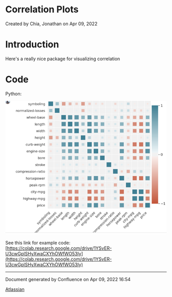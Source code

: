 Correlation Plots
==========================================

Created by Chia, Jonathan on Apr 09, 2022

# Introduction

Here's a really nice package for visualizing correlation

# Code

Python:

![](attachments/95650170/95650171.png)


See this link for example code: [https://colab.research.google.com/drive/1YSvER-U3cwGplSHyXwaCXYhOWfWO53Iy](https://colab.research.google.com/drive/1YSvER-U3cwGplSHyXwaCXYhOWfWO53Iy)


---
Document generated by Confluence on Apr 09, 2022 16:54

[Atlassian](http://www.atlassian.com/)
